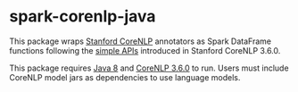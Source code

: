 # spark-corenlp-java

This package wraps [Stanford CoreNLP](http://stanfordnlp.github.io/CoreNLP/) annotators as Spark
DataFrame functions following the [simple APIs](http://stanfordnlp.github.io/CoreNLP/simple.html)
introduced in Stanford CoreNLP 3.6.0.

This package requires [Java 8](https://www.oracle.com/java/technologies/java8.html) and [CoreNLP 3.6.0](https://stanfordnlp.github.io/CoreNLP/download.html) to run.
Users must include CoreNLP model jars as dependencies to use language models.
